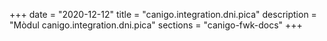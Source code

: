 +++
date        = "2020-12-12"
title       = "canigo.integration.dni.pica"
description = "Mòdul canigo.integration.dni.pica"
sections    = "canigo-fwk-docs"
+++